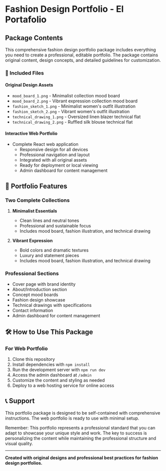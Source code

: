 # Fashion Design Portfolio - El Portafolio

## Package Contents

This comprehensive fashion design portfolio package includes everything you need to create a professional, editable portfolio. The package contains original content, design concepts, and detailed guidelines for customization.

### 📁 Included Files

#### Original Design Assets
- `mood_board_1.png` - Minimalist collection mood board
- `mood_board_2.png` - Vibrant expression collection mood board
- `fashion_sketch_1.png` - Minimalist women's outfit illustration
- `fashion_sketch_2.png` - Vibrant women's outfit illustration
- `technical_drawing_1.png` - Oversized linen blazer technical flat
- `technical_drawing_2.png` - Ruffled silk blouse technical flat

#### Interactive Web Portfolio
- Complete React web application
  - Responsive design for all devices
  - Professional navigation and layout
  - Integrated with all original assets
  - Ready for deployment or local viewing
  - Admin dashboard for content management

## 🎨 Portfolio Features

### Two Complete Collections
1. **Minimalist Essentials**
   - Clean lines and neutral tones
   - Professional and sustainable focus
   - Includes mood board, fashion illustration, and technical drawing

2. **Vibrant Expression**
   - Bold colors and dramatic textures
   - Luxury and statement pieces
   - Includes mood board, fashion illustration, and technical drawing

### Professional Sections
- Cover page with brand identity
- About/Introduction section
- Concept mood boards
- Fashion design showcase
- Technical drawings with specifications
- Contact information
- Admin dashboard for content management

## 🛠️ How to Use This Package

### For Web Portfolio
1. Clone this repository
2. Install dependencies with `npm install`
3. Run the development server with `npm run dev`
4. Access the admin dashboard at `/admin`
5. Customize the content and styling as needed
6. Deploy to a web hosting service for online access

## 📞 Support

This portfolio package is designed to be self-contained with comprehensive instructions. The web portfolio is ready to use with minimal setup.

Remember: This portfolio represents a professional standard that you can adapt to showcase your unique style and work. The key to success is personalizing the content while maintaining the professional structure and visual quality.

---

**Created with original designs and professional best practices for fashion design portfolios.**